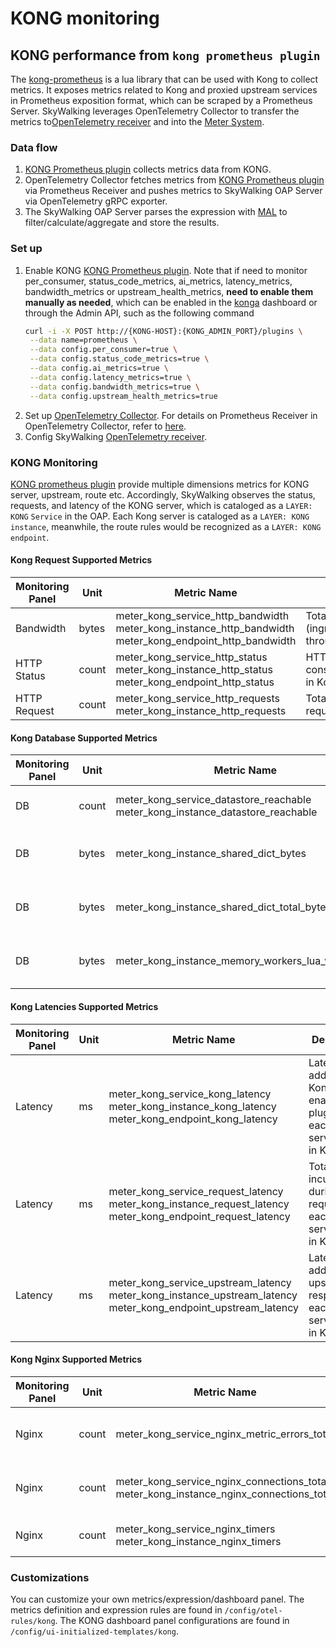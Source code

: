 # KONG monitoring

## KONG performance from `kong prometheus plugin`
The [kong-prometheus](https://github.com/Kong/kong/tree/master/kong/plugins/prometheus) is a lua library that can be used with Kong to collect metrics.
It exposes metrics related to Kong and proxied upstream services in Prometheus exposition format, which can be scraped by a Prometheus Server.
SkyWalking leverages OpenTelemetry Collector to transfer the metrics to[OpenTelemetry receiver](opentelemetry-receiver.md) 
and into the [Meter System](./../../concepts-and-designs/mal.md).

### Data flow
1. [KONG Prometheus plugin](https://docs.konghq.com/hub/kong-inc/prometheus/) collects metrics data from KONG.
2. OpenTelemetry Collector fetches metrics from [KONG Prometheus plugin](https://docs.konghq.com/hub/kong-inc/prometheus/) via 
   Prometheus Receiver and pushes metrics to SkyWalking OAP Server via OpenTelemetry gRPC exporter.
3. The SkyWalking OAP Server parses the expression with [MAL](../../concepts-and-designs/mal.md) to filter/calculate/aggregate and store the results.

### Set up
1. Enable KONG [KONG Prometheus plugin](https://docs.konghq.com/hub/kong-inc/prometheus/). Note that if need to monitor per_consumer, 
   status_code_metrics, ai_metrics, latency_metrics, bandwidth_metrics or upstream_health_metrics, **need to enable them manually as needed**, 
   which can be enabled in the [konga](https://pantsel.github.io/konga/) dashboard or through the Admin API, such as the following command
   ~~~bash
   curl -i -X POST http://{KONG-HOST}:{KONG_ADMIN_PORT}/plugins \
    --data name=prometheus \
    --data config.per_consumer=true \
    --data config.status_code_metrics=true \
    --data config.ai_metrics=true \
    --data config.latency_metrics=true \
    --data config.bandwidth_metrics=true \
    --data config.upstream_health_metrics=true
   ~~~
2. Set up [OpenTelemetry Collector](https://opentelemetry.io/docs/collector/getting-started/#docker). 
   For details on Prometheus Receiver in OpenTelemetry Collector, refer to [here](../../../../test/e2e-v2/cases/kong/otel-collector-config.yaml).
3. Config SkyWalking [OpenTelemetry receiver](opentelemetry-receiver.md).

### KONG Monitoring

[KONG prometheus plugin](https://docs.konghq.com/hub/kong-inc/prometheus/) provide multiple dimensions metrics for KONG server, upstream, route etc.
Accordingly, SkyWalking observes the status, requests, and latency of the KONG server, which is cataloged as a `LAYER: KONG` `Service` in the OAP.
Each Kong server is cataloged as a `LAYER: KONG` `instance`, meanwhile, the route rules would be recognized as a `LAYER: KONG` `endpoint`.


#### Kong Request Supported Metrics

| Monitoring Panel | Unit  | Metric Name                                                                                                       | Description                                          | Data Source |
|------------------|-------|-------------------------------------------------------------------------------------------------------------------|------------------------------------------------------|-------------|
| Bandwidth        | bytes | meter_kong_service_http_bandwidth<br />meter_kong_instance_http_bandwidth<br />meter_kong_endpoint_http_bandwidth | Total bandwidth (ingress/egress) throughput          | Kong        |
| HTTP Status      | count | meter_kong_service_http_status<br />meter_kong_instance_http_status<br />meter_kong_endpoint_http_status          | HTTP status codes per consumer/service/route in Kong | Kong        |
| HTTP Request     | count | meter_kong_service_http_requests<br />meter_kong_instance_http_requests                                           | Total number of requests                             | Kong        |

#### Kong Database Supported Metrics

| Monitoring Panel | Unit  | Metric Name                                                                         | Description                               | Data Source |
|------------------|-------|-------------------------------------------------------------------------------------|-------------------------------------------|-------------|
| DB               | count | meter_kong_service_datastore_reachable<br />meter_kong_instance_datastore_reachable | Datastore reachable from Kong             | Kong        |
| DB               | bytes | meter_kong_instance_shared_dict_bytes                                               | Allocated slabs in bytes in a shared_dict | Kong        |
| DB               | bytes | meter_kong_instance_shared_dict_total_bytes                                         | Total capacity in bytes of a shared_dict  | Kong        |
| DB               | bytes | meter_kong_instance_memory_workers_lua_vms_bytes                                    | Allocated bytes in worker Lua VM          | Kong        |

#### Kong Latencies Supported Metrics

| Monitoring Panel | Unit | Metric Name                                                                                                             | Description                                                              | Data Source |
|------------------|------|-------------------------------------------------------------------------------------------------------------------------|--------------------------------------------------------------------------|-------------|
| Latency          | ms   | meter_kong_service_kong_latency<br />meter_kong_instance_kong_latency<br />meter_kong_endpoint_kong_latency             | Latency added by Kong and enabled plugins for each service/route in Kong | Kong        |
| Latency          | ms   | meter_kong_service_request_latency<br />meter_kong_instance_request_latency<br />meter_kong_endpoint_request_latency    | Total latency incurred during requests for each service/route in Kong    | Kong        |
| Latency          | ms   | meter_kong_service_upstream_latency<br />meter_kong_instance_upstream_latency<br />meter_kong_endpoint_upstream_latency | Latency added by upstream response for each service/route in Kong        | Kong        |


#### Kong Nginx Supported Metrics

| Monitoring Panel | Unit  | Metric Name                                                                                 | Description                           | Data Source |
|------------------|-------|---------------------------------------------------------------------------------------------|---------------------------------------|-------------|
| Nginx            | count | meter_kong_service_nginx_metric_errors_total                                                | Number of nginx-lua-prometheus errors | Kong        |
| Nginx            | count | meter_kong_service_nginx_connections_total<br />meter_kong_instance_nginx_connections_total | Number of connections by subsystem    | Kong        |
| Nginx            | count | meter_kong_service_nginx_timers<br />meter_kong_instance_nginx_timers                       | Number of Nginx timers                | Kong        |

### Customizations
You can customize your own metrics/expression/dashboard panel.
The metrics definition and expression rules are found in `/config/otel-rules/kong`.
The KONG dashboard panel configurations are found in `/config/ui-initialized-templates/kong`.